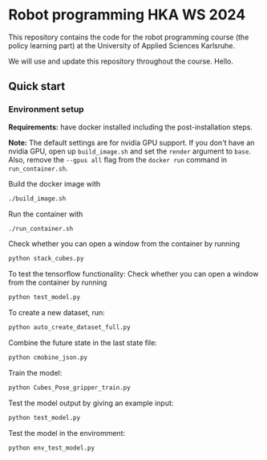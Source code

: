 # Robot programming HKA WS 2024

This repository contains the code for the robot programming course (the policy learning part) at the University of Applied Sciences Karlsruhe.

We will use and update this repository throughout the course. Hello.

## Quick start

### Environment setup

**Requirements:** have docker installed including the post-installation steps.

**Note:** The default settings are for nvidia GPU support. If you don't have an nvidia GPU, open up `build_image.sh` and set the `render` argument to `base`. Also, remove the `--gpus all` flag from the `docker run` command in `run_container.sh`.

Build the docker image with

```bash
./build_image.sh
```

Run the container with
```bash
./run_container.sh
```

Check whether you can open a window from the container by running
```bash
python stack_cubes.py
```

To test the tensorflow functionality:
Check whether you can open a window from the container by running
```bash
python test_model.py
```

To create a new dataset, run:
```bash
python auto_create_dataset_full.py
```
Combine the future state in the last state file:
```bash
python cmobine_json.py
```
Train the model:
```bash
python Cubes_Pose_gripper_train.py
```
Test the model output by giving an example input:
```bash
python test_model.py
```
Test the model in the enviromment:
```bash
python env_test_model.py
```
